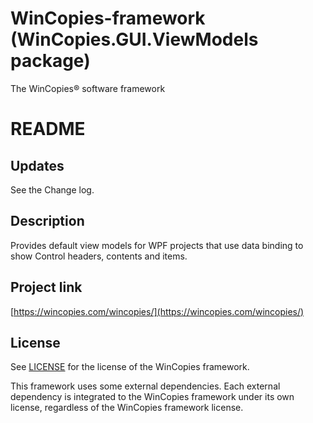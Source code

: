 ﻿WinCopies-framework (WinCopies.GUI.ViewModels package)
======================================================

The WinCopies® software framework

README
======

Updates
-------

See the Change log.

Description
-----------

Provides default view models for WPF projects that use data binding to show Control headers, contents and items.

Project link
------------

[https://wincopies.com/wincopies/](https://wincopies.com/wincopies/)

License
-------

See [LICENSE](https://github.com/pierresprim/WinCopies-framework/blob/master/LICENSE) for the license of the WinCopies framework.

This framework uses some external dependencies. Each external dependency is integrated to the WinCopies framework under its own license, regardless of the WinCopies framework license.
